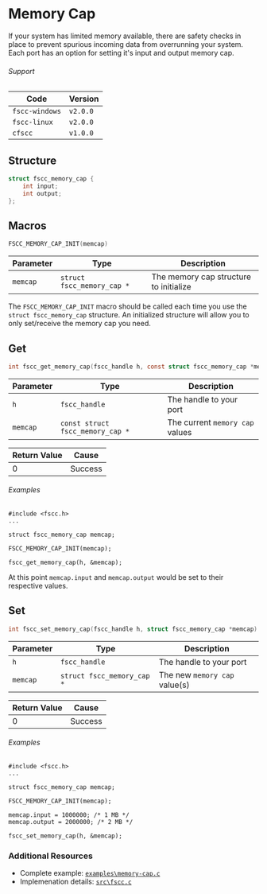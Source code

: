 # Memory Cap
If your system has limited memory available, there are safety checks in place to 
prevent spurious incoming data from overrunning your system. Each port has an 
option for setting it's input and output memory cap.


###### Support
| Code           | Version
| -------------- | --------
| `fscc-windows` | `v2.0.0` 
| `fscc-linux`   | `v2.0.0` 
| `cfscc`        | `v1.0.0`


## Structure
```c
struct fscc_memory_cap {
    int input;
    int output;
};
```


## Macros
```c
FSCC_MEMORY_CAP_INIT(memcap)
```

| Parameter   | Type                       | Description
| ----------- | -------------------------- | --------------------------------------
| `memcap`    | `struct fscc_memory_cap *` | The memory cap structure to initialize

The `FSCC_MEMORY_CAP_INIT` macro should be called each time you use the 
`struct fscc_memory_cap` structure. An initialized structure will allow you to 
only set/receive the memory cap you need.


## Get
```c
int fscc_get_memory_cap(fscc_handle h, const struct fscc_memory_cap *memcap)
```

| Parameter | Type                             | Description
| --------- | -------------------------------- | -------------------------------
| `h`       | `fscc_handle`                    | The handle to your port
| `memcap`  | `const struct fscc_memory_cap *` | The current `memory cap` values

| Return Value | Cause
| ------------ | -------
| 0            | Success

###### Examples
```
#include <fscc.h>
...

struct fscc_memory_cap memcap;

FSCC_MEMORY_CAP_INIT(memcap);

fscc_get_memory_cap(h, &memcap);
```

At this point `memcap.input` and `memcap.output` would be set to their respective
values.


## Set
```c
int fscc_set_memory_cap(fscc_handle h, struct fscc_memory_cap *memcap)
```

| Parameter | Type                       | Description
| --------- | -------------------------- | -----------------------------
| `h`       | `fscc_handle`              | The handle to your port
| `memcap`  | `struct fscc_memory_cap *` | The new `memory cap` value(s)

| Return Value | Cause
| ------------ | -------
| 0            | Success

###### Examples
```
#include <fscc.h>
...

struct fscc_memory_cap memcap;

FSCC_MEMORY_CAP_INIT(memcap);

memcap.input = 1000000; /* 1 MB */
memcap.output = 2000000; /* 2 MB */

fscc_set_memory_cap(h, &memcap);
```


### Additional Resources
- Complete example: [`examples\memory-cap.c`](https://github.com/commtech/cfscc/blob/master/examples/memory-cap.c)
- Implemenation details: [`src\fscc.c`](https://github.com/commtech/cfscc/blob/master/src/fscc.c)
